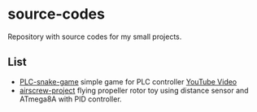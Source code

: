# source-codes
Repository with source codes for my small projects.
## List
- [PLC-snake-game](https://github.com/KarolKonopka/source-codes/tree/master/PLC-snake-game) simple game for PLC controller [YouTube Video](https://youtu.be/LKsK82Ha4F8)
- [airscrew-project](#) flying propeller rotor toy using distance sensor and ATmega8A with PID controller.
